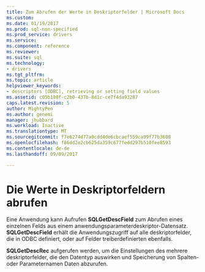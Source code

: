 ```yaml
---
title: Zum Abrufen der Werte in Deskriptorfelder | Microsoft Docs
ms.custom: 
ms.date: 01/19/2017
ms.prod: sql-non-specified
ms.prod_service: drivers
ms.service: 
ms.component: reference
ms.reviewer: 
ms.suite: sql
ms.technology:
- drivers
ms.tgt_pltfrm: 
ms.topic: article
helpviewer_keywords:
- descriptors [ODBC], retrieving or setting field values
ms.assetid: c05b180f-c2b0-437b-8d1c-ce7f4da93287
caps.latest.revision: 5
author: MightyPen
ms.author: genemi
manager: jhubbard
ms.workload: Inactive
ms.translationtype: MT
ms.sourcegitcommit: f7e6274d77a9cdd4de6cbcaef559ca99f77b3608
ms.openlocfilehash: f86dd2e2cb625da359c677fedd297b510fee8593
ms.contentlocale: de-de
ms.lasthandoff: 09/09/2017

---
```

# <a name="retrieving-the-values-in-descriptor-fields"></a>Die Werte in Deskriptorfeldern abrufen
Eine Anwendung kann Aufrufen **SQLGetDescField** zum Abrufen eines einzelnen Felds aus einem anwendungsparameterdeskriptor-Datensatz. **SQLGetDescField** erhält die Anwendungszugriff auf alle deskriptorfelder, die in ODBC definiert, oder auf Felder treiberdefinierten ebenfalls.  
  
 **SQLGetDescRec** aufgerufen werden, um die Einstellungen des mehrere deskriptorfelder, die den Datentyp auswirken und Speicherung von Spalten- oder Parameternamen Daten abzurufen.

